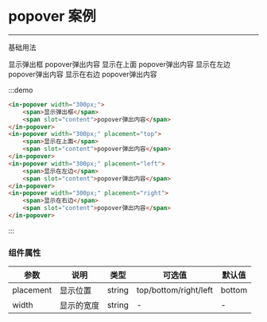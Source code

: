 # popover 案例
---
基础用法

<div class="demo-block">
    <in-popover width="300px;">
        <span>显示弹出框</span>
        <span slot="content">popover弹出内容</span>
    </in-popover>
    <in-popover width="300px;" placement="top">
        <span>显示在上面</span>
        <span slot="content">popover弹出内容</span>
    </in-popover>
    <in-popover width="300px;" placement="left">
        <span>显示在左边</span>
        <span slot="content">popover弹出内容</span>
    </in-popover>
    <in-popover width="300px;" placement="right">
        <span>显示在右边</span>
        <span slot="content">popover弹出内容</span>
    </in-popover>
</div>

:::demo
```html
<in-popover width="300px;">
    <span>显示弹出框</span>
    <span slot="content">popover弹出内容</span>
</in-popover>
<in-popover width="300px;" placement="top">
    <span>显示在上面</span>
    <span slot="content">popover弹出内容</span>
</in-popover>
<in-popover width="300px;" placement="left">
    <span>显示在左边</span>
    <span slot="content">popover弹出内容</span>
</in-popover>
<in-popover width="300px;" placement="right">
    <span>显示在右边</span>
    <span slot="content">popover弹出内容</span>
</in-popover>
```
:::

### 组件属性

|参数|说明|类型|可选值|默认值|
|---|---|---|---|---|
| placement | 显示位置 | string | top/bottom/right/left | bottom |
| width | 显示的宽度 | string | - | - |